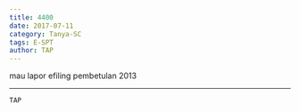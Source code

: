 ```yaml
---
title: 4400
date: 2017-07-11
category: Tanya-SC
tags: E-SPT
author: TAP
---
```


mau lapor efiling pembetulan 2013

---



`TAP`
